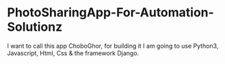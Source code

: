 # PhotoSharingApp-For-Automation-Solutionz
I want to call this app ChoboGhor, for building it I am going to use Python3, Javascript, Html, Css & the framework Django.
